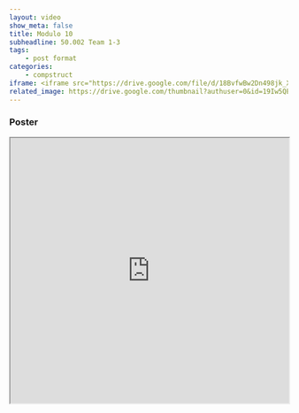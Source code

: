 ```yaml
---
layout: video
show_meta: false
title: Modulo 10
subheadline: 50.002 Team 1-3
tags:
    - post format
categories:
    - compstruct
iframe: <iframe src="https://drive.google.com/file/d/18BvfwBw2Dn498jk_XXRWevD1zSSktXW_/preview" width="100%" height="480"></iframe>
related_image: https://drive.google.com/thumbnail?authuser=0&id=19Iw5QEsLoVqJUoXEH8FAy7ybWXaG0BXV&sz=w300-h300-p-k-nu-iv1
---
```




### Poster

<iframe src="https://drive.google.com/file/d/19Iw5QEsLoVqJUoXEH8FAy7ybWXaG0BXV/preview" width="100%" height="480"></iframe>
